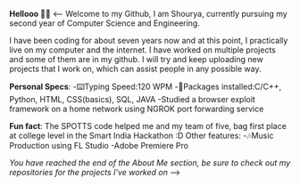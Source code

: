 **Hellooo 👋👋**
<--
Welcome to my Github, I am Shourya, currently pursuing my second year of Computer Science and Engineering.

I have been coding for about seven years now and at this point, I practically live on my computer and the internet. I have worked on multiple projects and some of them are in my github. I will try and keep uploading new projects that I work on, which can assist people in any possible way.

**Personal Specs**:
  -⌨️Typing Speed:120 WPM
  -👾Packages installed:C/C++, Python, HTML, CSS(basics),  SQL, JAVA
  -Studied a browser exploit framework on a home network using NGROK port forwarding service

**Fun fact**: The SPOTTS code helped me and my team of five, bag first place at college level in the Smart India Hackathon :D
Other features:
  -🎶Music Production using FL Studio
  -Adobe Premiere Pro

_You have reached the end of the About Me section, be sure to check out my repositories for the projects I've worked on_
-->
